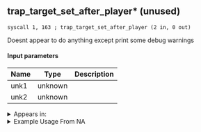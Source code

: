## trap_target_set_after_player* (unused)

`syscall 1, 163 ; trap_target_set_after_player (2 in, 0 out)`

Doesnt appear to do anything except print some debug warnings

#### Input parameters
| Name | Type | Description
|------|------|------------
| unk1   | unknown   | 
| unk2   | unknown   | 




<details>
	<summary>Appears in:</summary>

</details>

<details>
	<summary>Example Usage From NA</summary>
```

```
</details>

